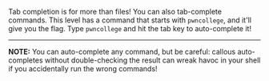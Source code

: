 Tab completion is for more than files!
You can also tab-complete commands.
This level has a command that starts with `pwncollege`, and it'll give you the flag.
Type `pwncollege` and hit the tab key to auto-complete it!

----
**NOTE:**
You can auto-complete any command, but be careful: callous auto-completes without double-checking the result can wreak havoc in your shell if you accidentally run the wrong commands!

